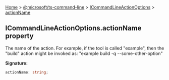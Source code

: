 [Home](./index) &gt; [@microsoft/ts-command-line](./ts-command-line.md) &gt; [ICommandLineActionOptions](./ts-command-line.icommandlineactionoptions.md) &gt; [actionName](./ts-command-line.icommandlineactionoptions.actionname.md)

## ICommandLineActionOptions.actionName property

The name of the action. For example, if the tool is called "example", then the "build" action might be invoked as: "example build -q --some-other-option"

<b>Signature:</b>

```typescript
actionName: string;
```
